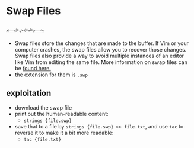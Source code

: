 # Swap Files
﷽
* Swap files store the changes that are made to the buffer. If Vim or your computer crashes, the swap files allow you to recover those changes. Swap files also provide a way to avoid multiple instances of an editor like Vim from editing the same file. More information on swap files can be [found here.](https://www.techtarget.com/searchwindowsserver/definition/swap-file-swap-space-or-pagefile)
* the extension for them is `.swp`
## exploitation
* download the swap file
* print out the human-readable content:
  * `strings {file.swp}`
* save that to a file by `strings {file.swp} >> file.txt`, and use `tac` to reverse it to make it a bit more readable:
  * `tac {file.txt}`


